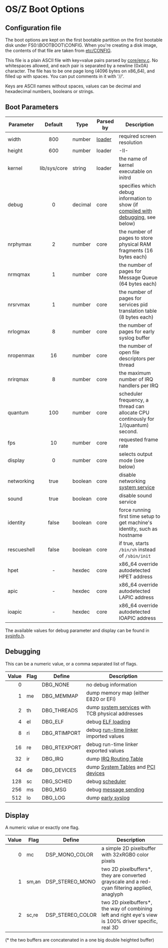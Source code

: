 OS/Z Boot Options
=================

Configuration file
------------------

The boot options are kept on the first bootable partition on the first bootable disk under FS0:\BOOTBOOT\CONFIG. When you're
creating a disk image, the contents of that file are taken from [etc/CONFIG](https://github.com/bztsrc/osz/blob/master/etc/CONFIG).

This file is a plain ASCII file with key=value pairs parsed by [core/env.c](https://github.com/bztsrc/osz/blob/master/src/core/env.c). No whitespaces allowed, and each pair is separated by a newline (0x0A) character.
The file has to be one page long (4096 bytes on x86_64), and filled up with spaces. You can put comments in it with '//'.

Keys are ASCII names without spaces, values can be decimal and hexadecimal numbers, booleans or strings.

Boot Parameters
---------------

| Parameter | Default | Type | Parsed by | Description |
| --------- | :-----: | ---- | --------- | ----------- |
| width     | 800    | number | [loader](https://github.com/bztsrc/osz/blob/master/loader) | required screen resolution |
| height    | 600    | number | loader |  -II-  |
| kernel    | lib/sys/core | string | loader | the name of kernel executable on initrd |
| debug     | 0      | decimal | core | specifies which debug information to show (if [compiled with debugging](https://github.com/bztsrc/osz/blob/master/Config), see below) |
| nrphymax  | 2      | number | core | the number of pages to store physical RAM fragments (16 bytes each) |
| nrmqmax   | 1      | number | core | the number of pages for Message Queue (64 bytes each) |
| nrsrvmax  | 1      | number | core | the number of pages for services pid translation table (8 bytes each) |
| nrlogmax  | 8      | number | core | the number of pages for early syslog buffer |
| nropenmax | 16     | number | core | the number of open file descriptors per thread |
| nrirqmax  | 8      | number | core | the maximum number of IRQ handlers per IRQ |
| quantum   | 100    | number | core | scheduler frequency, a thread can allocate CPU continously for 1/(quantum) second. |
| fps       | 10     | number | core | requested frame rate |
| display   | 0      | number | core | selects output mode (see below) |
| networking | true | boolean | core | disable networking [system service](https://github.com/bztsrc/osz/blob/master/docs/services.md) |
| sound | true | boolean | core | disable sound service |
| identity  | false  | boolean | core | force running first time setup to get machine's identity, such as hostname |
| rescueshell | false | boolean | core | if true, starts `/bin/sh` instead of `/sbin/init` |
| hpet      | -      | hexdec | core | x86_64 override autodetected HPET address |
| apic      | -      | hexdec | core | x86_64 override autodetected LAPIC address |
| ioapic    | -      | hexdec | core | x86_64 override autodetected IOAPIC address |

The available values for debug parameter and display can be found in [sysinfo.h](https://github.com/bztsrc/osz/blob/master/etc/include/sysinfo.h).

Debugging
---------

This can be a numeric value, or a comma separated list of flags.

| Value | Flag | Define | Description |
| ----: | ---- | ------ | ----------- |
| 0     |      | DBG_NONE | no debug information |
| 1     | me   | DBG_MEMMAP | dump memory map (either E820 or EFI) |
| 2     | th   | DBG_THREADS | dump [system services](https://github.com/bztsrc/osz/blob/master/docs/services.md) with TCB physical addresses |
| 4     | el   | DBG_ELF | debug [ELF loading](https://github.com/bztsrc/osz/blob/master/src/core/service.c) |
| 8     | ri   | DBG_RTIMPORT | debug [run-time linker](https://github.com/bztsrc/osz/blob/master/src/core/service.c) imported values |
| 16    | re   | DBG_RTEXPORT | debug run-time linker exported values |
| 32    | ir   | DBG_IRQ | dump [IRQ Routing Table](https://github.com/bztsrc/osz/blob/master/src/core/service.c) |
| 64    | de   | DBG_DEVICES | dump [System Tables](https://github.com/bztsrc/osz/blob/master/src/core/x86_64/acpi.c) and [PCI devices](https://github.com/bztsrc/osz/blob/master/src/core/x86_64/pci.c) |
| 128   | sc   | DBG_SCHED | debug [scheduler](https://github.com/bztsrc/osz/blob/master/src/core/sched.c) |
| 256   | ms   | DBG_MSG | debug [message sending](https://github.com/bztsrc/osz/blob/master/src/core/msg.c) |
| 512   | lo   | DBG_LOG | dump [early syslog](https://github.com/bztsrc/osz/blob/master/src/core/syslog.c) |

Display
-------

A numeric value or exactly one flag.

| Value | Flag | Define | Description |
| ----: | ---- | ------ | ----------- |
| 0     | mc   | DSP_MONO_COLOR | a simple 2D pixelbuffer with 32xRGB0 color pixels |
| 1     | sm,an | DSP_STEREO_MONO | two 2D pixelbuffers*, they are converted grayscale and a red-cyan filtering applied, anaglyph |
| 2     | sc,re | DSP_STEREO_COLOR | two 2D pixelbuffers*, the way of combining left and right eye's view is 100% driver specific, real 3D |

(* the two buffers are concatenated in a one big double heighted buffer)
